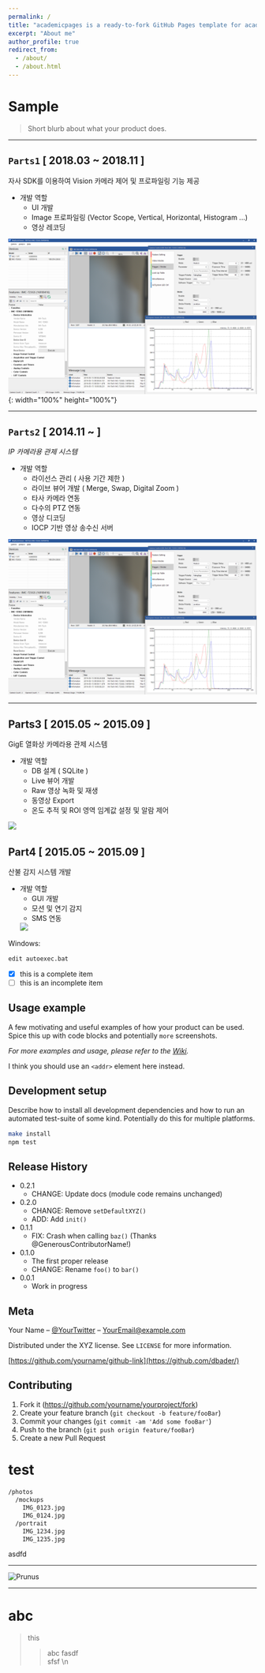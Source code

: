 ```yaml
---
permalink: /
title: "academicpages is a ready-to-fork GitHub Pages template for academic personal websites"
excerpt: "About me"
author_profile: true
redirect_from: 
  - /about/
  - /about.html
---
```


# **Sample**
> Short blurb about what your product does.


---
## `Parts1` [ 2018.03 ~ 2018.11 ]
자사 SDK를 이용하여 Vision 카메라 제어 및 프로파일링 기능 제공
* 개발 역할
  * UI 개발
  * Image 프로파일링 (Vector Scope, Vertical, Horizontal, Histogram ...)  
  * 영상 레코딩  
  
![NeptuneViewer](/images/NeptuneViewer.png){: width="100%" height="100%"}

---
## `Parts2` [ 2014.11 ~  ]
_IP 카메라용 관제 시스템_
* 개발 역할
  * 라이선스 관리 ( 사용 기간 제한 )
  * 라이브 뷰어 개발 ( Merge, Swap, Digital Zoom )
  * 타사 카메라 연동
  * 다수의 PTZ 연동
  * 영상 디코딩
  * IOCP 기반 영상 송수신 서버  
<img src="/images/NeptuneViewer.png">

---
## Parts3 [ 2015.05 ~ 2015.09 ]
GigE 열화상 카메라용 관제 시스템
* 개발 역할
  * DB 설계 ( SQLite )
  * Live 뷰어 개발
  * Raw 영상 녹화 및 재생
  * 동영상 Export
  * 온도 추적 및 ROI 영역 임계값 설정 및 알람 제어  
<img src="photos/3.png">

## Part4 [ 2015.05 ~ 2015.09 ]
산불 감지 시스템 개발
* 개발 역할
  * GUI 개발
  * 모션 및 연기 감지
  * SMS 연동  
  <img src="photos/4.png">








Windows:

```sh
edit autoexec.bat
```

- [x] this is a complete item
- [ ] this is an incomplete item

## Usage example

A few motivating and useful examples of how your product can be used. Spice this up with code blocks and potentially `more` screenshots.

_For more examples and usage, please refer to the [Wiki][wiki]._

I think you should use an
`<addr>` element here instead.


## Development setup

Describe how to install all development dependencies and how to run an automated test-suite of some kind. Potentially do this for multiple platforms.

```sh
make install
npm test
```

## Release History

* 0.2.1
    * CHANGE: Update docs (module code remains unchanged)
* 0.2.0
    * CHANGE: Remove `setDefaultXYZ()`
    * ADD: Add `init()`
* 0.1.1
    * FIX: Crash when calling `baz()` (Thanks @GenerousContributorName!)
* 0.1.0
    * The first proper release
    * CHANGE: Rename `foo()` to `bar()`
* 0.0.1
    * Work in progress

## Meta

Your Name – [@YourTwitter](https://twitter.com/dbader_org) – YourEmail@example.com

Distributed under the XYZ license. See ``LICENSE`` for more information.

[https://github.com/yourname/github-link](https://github.com/dbader/)

## Contributing

1. Fork it (<https://github.com/yourname/yourproject/fork>)
2. Create your feature branch (`git checkout -b feature/fooBar`)
3. Commit your changes (`git commit -am 'Add some fooBar'`)
4. Push to the branch (`git push origin feature/fooBar`)
5. Create a new Pull Request

<!-- Markdown link & img dfn's -->
[npm-image]: https://img.shields.io/npm/v/datadog-metrics.svg?style=flat-square
[npm-url]: https://npmjs.org/package/datadog-metrics
[npm-downloads]: https://img.shields.io/npm/dm/datadog-metrics.svg?style=flat-square
[travis-image]: https://img.shields.io/travis/dbader/node-datadog-metrics/master.svg?style=flat-square
[travis-url]: https://travis-ci.org/dbader/node-datadog-metrics
[wiki]: https://github.com/yourname/yourproject/wiki




# test

```
/photos
  /mockups
    IMG_0123.jpg
    IMG_0124.jpg
  /portrait
    IMG_1234.jpg
    IMG_1235.jpg
```

asdfd

---

<img width="150" src="http://www.gstatic.com/webp/gallery/4.jpg" alt="Prunus" title="A Wild Cherry (Prunus avium in flower">

<hr/>


# **abc**

> this
> > abc
> fasdf  
> sfsf
> \n